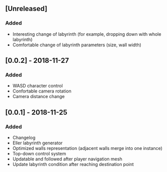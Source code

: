 ## [Unreleased]

### Added

- Interesting change of labyrinth (for example, dropping down with whole labyrinth)
- Comfortable change of labyrinth parameters (size, wall width)

## [0.0.2] - 2018-11-27

### Added

- WASD character control
- Confortable camera rotation
- Camera distance change

## [0.0.1] - 2018-11-25

### Added

- Changelog
- Eller labyrinth generator
- Optimized walls representation (adjacent walls merge into one instance)
- Top-down control system
- Updatable and followed after player navigation mesh
- Update labyrinth condition after reaching destination point

